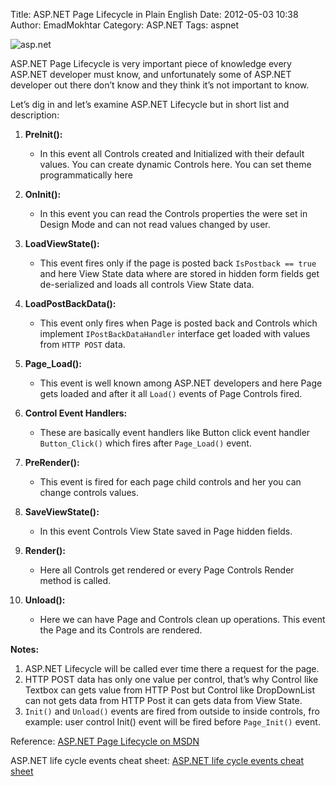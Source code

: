 Title: ASP.NET Page Lifecycle in Plain English
Date: 2012-05-03 10:38
Author: EmadMokhtar
Category: ASP.NET
Tags: aspnet


![asp.net](http://www.emadmokhtar.com/wp-content/uploads/2012/05/asp.net_.jpg)

ASP.NET Page Lifecycle is very important piece of knowledge every ASP.NET developer must know, and unfortunately some of ASP.NET developer out there don’t know and they think it’s not important to know.

Let’s dig in and let’s examine ASP.NET Lifecycle but in short list and description:

1.  **PreInit():**
    -   In this event all Controls created and Initialized with their default values. You can create dynamic Controls here. You can set theme programmatically here

2.  **OnInit():**
    -   In this event you can read the Controls properties the were set in Design Mode and can not read values changed by user.

3.  **LoadViewState():**
    -   This event fires only if the page is posted back `IsPostback == true` and here View State data where are stored in hidden form fields get de-serialized and loads all controls View State data.

4.  **LoadPostBackData():**
    -   This event only fires when Page is posted back and Controls which implement `IPostBackDataHandler` interface get loaded with values from `HTTP POST` data.

5.  **Page\_Load():**
    -   This event is well known among ASP.NET developers and here Page gets loaded and after it all `Load()` events of Page Controls fired.

6.  **Control Event Handlers:**
    -   These are basically event handlers like Button click event handler `Button_Click()` which fires after `Page_Load()` event.

7.  **PreRender():**
    -   This event is fired for each page child controls and her you can change controls values.

8.  **SaveViewState():**
    -   In this event Controls View State saved in Page hidden fields.

9.  **Render():**
    -   Here all Controls get rendered or every Page Controls Render method is called.

10. **Unload():**
    -   Here we can have Page and Controls clean up operations. This event the Page and its Controls are rendered.

**Notes:**

1.  ASP.NET Lifecycle will be called ever time there a request for the page.
2.  HTTP POST data has only one value per control, that’s why Control like Textbox can gets value from HTTP Post but Control like DropDownList can not gets data from HTTP Post it can gets data from View State.
3.  `Init()` and `Unload()` events are fired from outside to inside controls, fro example: user control Init() event will be fired before `Page_Init()` event.

Reference: [ASP.NET Page Lifecycle on MSDN](http://msdn.microsoft.com/en-us/library/ms178472.aspx)

ASP.NET life cycle events cheat sheet: [ASP.NET life cycle events cheat sheet](http://www.cheat-sheets.org/saved-copy/aspnet-life-cycles-events.pdf)
